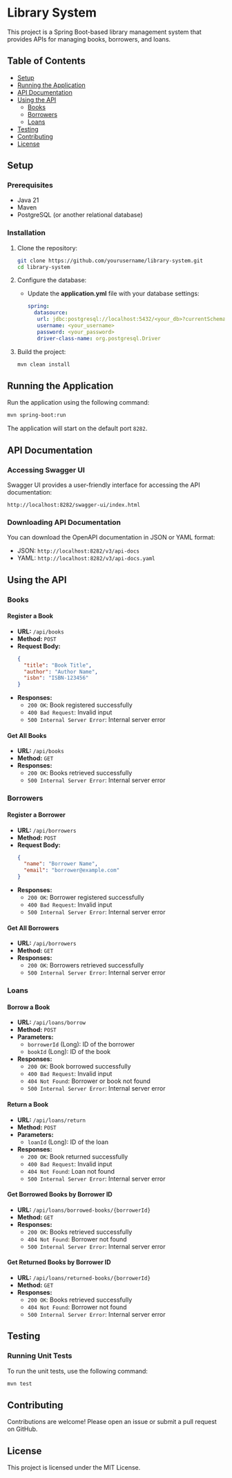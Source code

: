# Library System

This project is a Spring Boot-based library management system that provides APIs for managing books, borrowers, and loans.

## Table of Contents
- [Setup](#setup)
- [Running the Application](#running-the-application)
- [API Documentation](#api-documentation)
- [Using the API](#using-the-api)
  - [Books](#books)
  - [Borrowers](#borrowers)
  - [Loans](#loans)
- [Testing](#testing)
- [Contributing](#contributing)
- [License](#license)

## Setup

### Prerequisites
- Java 21
- Maven
- PostgreSQL (or another relational database)

### Installation
1. Clone the repository:
   ```sh
   git clone https://github.com/yourusername/library-system.git
   cd library-system
   ```

2. Configure the database:
   - Update the **application.yml** file with your database settings:
     ```yaml
     spring:
       datasource:
        url: jdbc:postgresql://localhost:5432/<your_db>?currentSchema=<your_schema>
        username: <your_username>
        password: <your_password>
        driver-class-name: org.postgresql.Driver

3. Build the project:
   ```sh
   mvn clean install
   ```

## Running the Application
Run the application using the following command:
```sh
mvn spring-boot:run
```
The application will start on the default port `8282`.

## API Documentation

### Accessing Swagger UI
Swagger UI provides a user-friendly interface for accessing the API documentation:
```
http://localhost:8282/swagger-ui/index.html
```

### Downloading API Documentation
You can download the OpenAPI documentation in JSON or YAML format:
- JSON: `http://localhost:8282/v3/api-docs`
- YAML: `http://localhost:8282/v3/api-docs.yaml`

## Using the API

### Books

#### Register a Book
- **URL:** `/api/books`
- **Method:** `POST`
- **Request Body:**
  ```json
  {
    "title": "Book Title",
    "author": "Author Name",
    "isbn": "ISBN-123456"
  }
  ```
- **Responses:**
  - `200 OK`: Book registered successfully
  - `400 Bad Request`: Invalid input
  - `500 Internal Server Error`: Internal server error

#### Get All Books
- **URL:** `/api/books`
- **Method:** `GET`
- **Responses:**
  - `200 OK`: Books retrieved successfully
  - `500 Internal Server Error`: Internal server error

### Borrowers

#### Register a Borrower
- **URL:** `/api/borrowers`
- **Method:** `POST`
- **Request Body:**
  ```json
  {
    "name": "Borrower Name",
    "email": "borrower@example.com"
  }
  ```
- **Responses:**
  - `200 OK`: Borrower registered successfully
  - `400 Bad Request`: Invalid input
  - `500 Internal Server Error`: Internal server error

#### Get All Borrowers
- **URL:** `/api/borrowers`
- **Method:** `GET`
- **Responses:**
  - `200 OK`: Borrowers retrieved successfully
  - `500 Internal Server Error`: Internal server error

### Loans

#### Borrow a Book
- **URL:** `/api/loans/borrow`
- **Method:** `POST`
- **Parameters:**
  - `borrowerId` (Long): ID of the borrower
  - `bookId` (Long): ID of the book
- **Responses:**
  - `200 OK`: Book borrowed successfully
  - `400 Bad Request`: Invalid input
  - `404 Not Found`: Borrower or book not found
  - `500 Internal Server Error`: Internal server error

#### Return a Book
- **URL:** `/api/loans/return`
- **Method:** `POST`
- **Parameters:**
  - `loanId` (Long): ID of the loan
- **Responses:**
  - `200 OK`: Book returned successfully
  - `400 Bad Request`: Invalid input
  - `404 Not Found`: Loan not found
  - `500 Internal Server Error`: Internal server error

#### Get Borrowed Books by Borrower ID
- **URL:** `/api/loans/borrowed-books/{borrowerId}`
- **Method:** `GET`
- **Responses:**
  - `200 OK`: Books retrieved successfully
  - `404 Not Found`: Borrower not found
  - `500 Internal Server Error`: Internal server error

#### Get Returned Books by Borrower ID
- **URL:** `/api/loans/returned-books/{borrowerId}`
- **Method:** `GET`
- **Responses:**
  - `200 OK`: Books retrieved successfully
  - `404 Not Found`: Borrower not found
  - `500 Internal Server Error`: Internal server error

## Testing

### Running Unit Tests
To run the unit tests, use the following command:
```sh
mvn test
```

## Contributing
Contributions are welcome! Please open an issue or submit a pull request on GitHub.

## License
This project is licensed under the MIT License.
